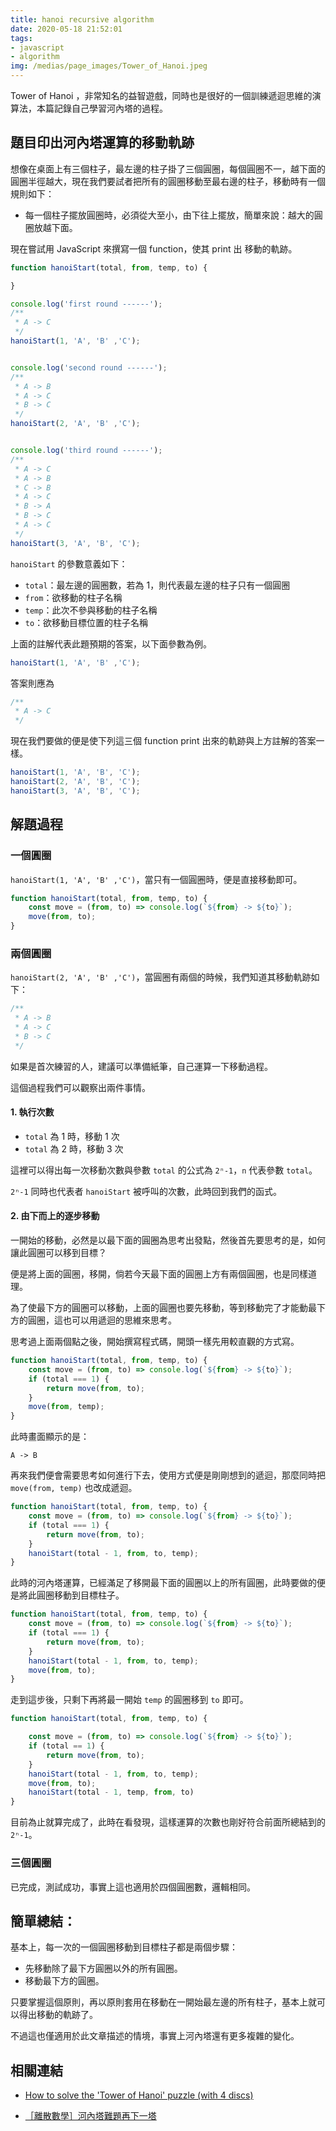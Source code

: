 ```yaml
---
title: hanoi recursive algorithm
date: 2020-05-18 21:52:01
tags:
- javascript
- algorithm
img: /medias/page_images/Tower_of_Hanoi.jpeg
---
```


Tower of Hanoi ，非常知名的益智遊戲，同時也是很好的一個訓練遞迴思維的演算法，本篇記錄自己學習河內塔的過程。

## 題目印出河內塔運算的移動軌跡

想像在桌面上有三個柱子，最左邊的柱子掛了三個圓圈，每個圓圈不一，越下面的圓圈半徑越大，現在我們要試者把所有的圓圈移動至最右邊的柱子，移動時有一個規則如下：

* 每一個柱子擺放圓圈時，必須從大至小，由下往上擺放，簡單來說：越大的圓圈放越下面。

現在嘗試用 JavaScript 來撰寫一個 function，使其 print 出 移動的軌跡。

```javascript
function hanoiStart(total, from, temp, to) {

}

console.log('first round ------');
/**
 * A -> C
 */
hanoiStart(1, 'A', 'B' ,'C');


console.log('second round ------');
/**
 * A -> B
 * A -> C
 * B -> C
 */
hanoiStart(2, 'A', 'B' ,'C');


console.log('third round ------');
/**
 * A -> C
 * A -> B
 * C -> B
 * A -> C
 * B -> A
 * B -> C
 * A -> C
 */
hanoiStart(3, 'A', 'B', 'C');
```

`hanoiStart` 的參數意義如下：
* `total`：最左邊的圓圈數，若為 1，則代表最左邊的柱子只有一個圓圈
* `from`：欲移動的柱子名稱
* `temp`：此次不參與移動的柱子名稱
* `to`：欲移動目標位置的柱子名稱

上面的註解代表此題預期的答案，以下面參數為例。

```javascript
hanoiStart(1, 'A', 'B' ,'C');
```

答案則應為

```javascript
/**
 * A -> C
 */
```

現在我們要做的便是使下列這三個 function print 出來的軌跡與上方註解的答案一樣。

```javascript
hanoiStart(1, 'A', 'B', 'C');
hanoiStart(2, 'A', 'B', 'C');
hanoiStart(3, 'A', 'B', 'C');
```

## 解題過程

### 一個圓圈
`hanoiStart(1, 'A', 'B' ,'C')`，當只有一個圓圈時，便是直接移動即可。

```javascript
function hanoiStart(total, from, temp, to) {
    const move = (from, to) => console.log(`${from} -> ${to}`);
    move(from, to);
}
```

### 兩個圓圈
`hanoiStart(2, 'A', 'B' ,'C')`，當圓圈有兩個的時候，我們知道其移動軌跡如下：

```javascript
/**
 * A -> B
 * A -> C
 * B -> C
 */
```

如果是首次練習的人，建議可以準備紙筆，自己運算一下移動過程。

這個過程我們可以觀察出兩件事情。

#### 1. 執行次數

* `total` 為 1 時，移動 1 次
* `total` 為 2 時，移動 3 次

這裡可以得出每一次移動次數與參數 `total` 的公式為 `2ⁿ-1`，`n` 代表參數 `total`。

`2ⁿ-1` 同時也代表者 `hanoiStart` 被呼叫的次數，此時回到我們的函式。

#### 2. 由下而上的逐步移動

一開始的移動，必然是以最下面的圓圈為思考出發點，然後首先要思考的是，如何讓此圓圈可以移到目標？

便是將上面的圓圈，移開，倘若今天最下面的圓圈上方有兩個圓圈，也是同樣道理。

為了使最下方的圓圈可以移動，上面的圓圈也要先移動，等到移動完了才能動最下方的圓圈，這也可以用遞迴的思維來思考。

思考過上面兩個點之後，開始撰寫程式碼，開頭一樣先用較直觀的方式寫。

```javascript
function hanoiStart(total, from, temp, to) {
    const move = (from, to) => console.log(`${from} -> ${to}`);
    if (total === 1) {
        return move(from, to);
    }
    move(from, temp);
}
```

此時畫面顯示的是：

```
A -> B
```

再來我們便會需要思考如何進行下去，使用方式便是剛剛想到的遞迴，那麼同時把 `move(from, temp)` 也改成遞迴。

```javascript
function hanoiStart(total, from, temp, to) {
    const move = (from, to) => console.log(`${from} -> ${to}`);
    if (total === 1) {
        return move(from, to);
    }
    hanoiStart(total - 1, from, to, temp);
}
```

此時的河內塔運算，已經滿足了移開最下面的圓圈以上的所有圓圈，此時要做的便是將此圓圈移動到目標柱子。

```javascript
function hanoiStart(total, from, temp, to) {
    const move = (from, to) => console.log(`${from} -> ${to}`);
    if (total === 1) {
        return move(from, to);
    }
    hanoiStart(total - 1, from, to, temp);
    move(from, to);
}
```

走到這步後，只剩下再將最一開始 `temp` 的圓圈移到 `to` 即可。

```javascript
function hanoiStart(total, from, temp, to) {

    const move = (from, to) => console.log(`${from} -> ${to}`);
    if (total == 1) {
        return move(from, to);
    }
    hanoiStart(total - 1, from, to, temp);
    move(from, to);
    hanoiStart(total - 1, temp, from, to)
}
```

目前為止就算完成了，此時在看發現，這樣運算的次數也剛好符合前面所總結到的 `2ⁿ-1`。



### 三個圓圈

已完成，測試成功，事實上這也適用於四個圓圈數，邏輯相同。

## 簡單總結：

基本上，每一次的一個圓圈移動到目標柱子都是兩個步驟：
* 先移動除了最下方圓圈以外的所有圓圈。
* 移動最下方的圓圈。

只要掌握這個原則，再以原則套用在移動在一開始最左邊的所有柱子，基本上就可以得出移動的軌跡了。

不過這也僅適用於此文章描述的情境，事實上河內塔還有更多複雜的變化。

## 相關連結

* [How to solve the 'Tower of Hanoi' puzzle (with 4 discs)](https://www.youtube.com/watch?v=5Wn4EboLrMM)

* [［離散數學］河內塔難題再下一塔](https://sites.google.com/a/g2.nctu.edu.tw/unimath/2017-11/Hanoi)
